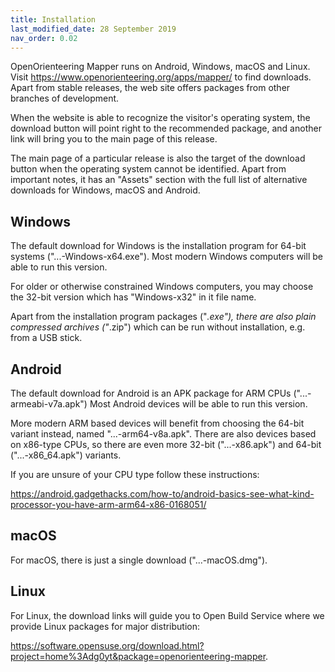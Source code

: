 ```yaml
---
title: Installation
last_modified_date: 28 September 2019
nav_order: 0.02
---
```


OpenOrienteering Mapper runs on Android, Windows, macOS and Linux.
Visit <https://www.openorienteering.org/apps/mapper/> to find downloads.
Apart from stable releases, the web site offers packages from other branches
of development.

When the website is able to recognize the visitor's operating system,
the download button will point right to the recommended package, and
another link will bring you to the main page of this release.

The main page of a particular release is also the target of the download button
when the operating system cannot be identified. Apart from important notes,
it has an "Assets" section with the full list of alternative downloads
for Windows, macOS and Android.


## Windows

The default download for Windows is the installation program for 64-bit systems
("...-Windows-x64.exe").
Most modern Windows computers will be able to run this version.

For older or otherwise constrained Windows computers, you may choose the 32-bit
version which has "Windows-x32" in it file name.

Apart from the installation program packages ("*.exe"), there are also plain
compressed archives ("*.zip") which can be run without installation, e.g.
from a USB stick.


## Android

The default download for Android is an APK package for ARM CPUs
("...-armeabi-v7a.apk")
Most Android devices will be able to run this version.

More modern ARM based devices will benefit from choosing the 64-bit variant
instead, named "...-arm64-v8a.apk".
There are also devices based on x86-type CPUs, so there are even more 32-bit
("...-x86.apk") and 64-bit ("...-x86_64.apk") variants.

If you are unsure of your CPU type follow these instructions:

<https://android.gadgethacks.com/how-to/android-basics-see-what-kind-processor-you-have-arm-arm64-x86-0168051/>


## macOS

For macOS, there is just a single download ("...-macOS.dmg").


## Linux

For Linux, the download links will guide you to Open Build Service where we
provide Linux packages for major distribution:

<https://software.opensuse.org/download.html?project=home%3Adg0yt&package=openorienteering-mapper>.


